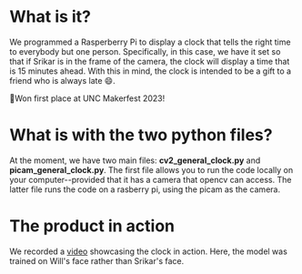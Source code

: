 # What is it?
We programmed a Rasperberry Pi to display a clock that tells the right time to everybody but one person. Specifically, in this case, we have it set so that if Srikar is in the frame of the camera, the clock will display a time that is 15 minutes ahead. With this in mind, the clock is intended to be a gift to a friend who is always late 😄.

🥇Won first place at UNC Makerfest 2023!

# What is with the two python files?
At the moment, we have two main files: **cv2_general_clock.py** and **picam_general_clock.py**. The first file allows you to run the code locally on your computer--provided that it has a camera that opencv can access. The latter file runs the code on a rasberry pi, using the picam as the camera.

# The product in action 
We recorded a [video](https://youtube.com/shorts/EQrCS4ZH3Co) showcasing the clock in action. Here, the model was trained on Will's face rather than Srikar's face.
